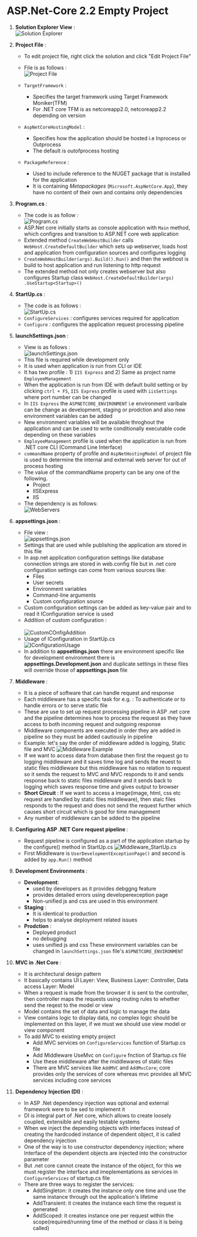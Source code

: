 # ASP.Net-Core 2.2 Empty Project

1. <b>Solution Explorer View</b> :</br>
    ![Solution Explorer](https://github.com/KarkiBindu/ASP.Net-Core/blob/main/SolutionExplorer.JPG)
    
2. <b> Project File </b> :
    - To edit project file, right click the solution and click "Edit Project File"
    - File is as follows :</br> 
    ![Project File](https://github.com/KarkiBindu/ASP.Net-Core/blob/main/ProjectFile.JPG)
    
    - `TargetFramework` : 
        - Specifies the target framework using Target Framework Moniker(TFM)
        - For .NET core TFM is as netcoreapp2.0, netcoreapp2.2 depending on version
        
    - `AspNetCoreHostingModel` :
        - Specifies how the application should be hosted i.e Inprocess or Outprocess
        - The default is outofprocess hosting 
        
    - `PackageReference` :
        - Used to include reference to the NUGET package that is installed for the application
        - It is containing <i> Metapackages </i> (`Microsoft.AspNetCore.App`), they have no content of their own and contains only dependencies

3. <b> Program.cs </b> :
    - The code is as follow :   
    ![Program.cs](https://github.com/KarkiBindu/ASP.Net-Core/blob/main/Program.JPG)
    - ASP.Net core initially starts as console application with `Main` method, which configres and transition to ASP.NET core web application
    - Extended method `CreateWebHostBuilder` calls `WebHost.CreateDefaultBuilder` which sets up webserver, loads host and application from configuration sources and configures logging
    - `CreateWebHostBuilder(args).Build().Run()` and then the webhost is build to host application and run listening to http request
    - The extended method not only creates webserver but also configures Startup class `WebHost.CreateDefaultBuilder(args)
                .UseStartup<Startup>()`
    
4. <b> StartUp.cs </b> : 
    - The code is as follows :   
    ![StartUp.cs](https://github.com/KarkiBindu/ASP.Net-Core/blob/main/StartUp.JPG)
    - `ConfigureServices` : configures services required for application
    - `Configure` : configures the application request processing pipeline
    
5. <b> launchSettings.json </b> :
    - View is as follows :</br>
    ![launchSettings.json](https://github.com/KarkiBindu/ASP.Net-Core/blob/main/launchSettings.JPG)
    - This file is required while development only
    - It is used when application is run from CLI or IDE
    - It has two profile : 1) `IIS Express` and 2) Same as project name `EmployeeManagement`
    - When the application is run from IDE with default build setting or by clicking `ctrl + F5`, `IIS Express` profile is used with `iisSettings` where port number can be changed
    - In `IIS Express` the `ASPNETCORE_ENVIRONMENT` i.e environment varibale can be change as development, staging or prodction and also new environment variables can be added
    - New environment variables will be available throghout the application and can be used to write conditionally executable code depending on these variables
    - `EmployeeManagement` profile is used when the application is run from .NET core CLI (Command Line Interface)
    - `commandName` property of profile and `AspNetHostingModel` of project file is used to determine the internal and external web server for out of process hosting
    - The value of the commandName property can be any one of the following. 
        - Project
        - IISExpress
        - IIS
    - The dependency is as follows:</br>
    ![WebServers](https://github.com/KarkiBindu/ASP.Net-Core/blob/main/WebServes.JPG)
    
6. <b>appsettings.json </b> :
    - File view :</br>
    ![appsettings.json](https://github.com/KarkiBindu/ASP.Net-Core/blob/main/appsettings.JPG)
    - Settings that are used while publishing the application are stored in this file
    - In asp.net application configuration settings like database connection strings are stored in web.config file but in .net core configuration settings can come from various sources like:
        - Files
        - User secrets
        - Environment variables
        - Command-line arguments
        - Custom configuration source
    - Custom configuration settings can be added as key-value pair and to read it IConfiguration service is used
    - Addition of custom configuration :</br>    
    ![CustomCOnfigAddition](https://github.com/KarkiBindu/ASP.Net-Core/blob/main/CustomConfig_appSetting.JPG)    
    - Usage of IConfiguration in StartUp.cs </br>
    ![IConfigurationUsage](https://github.com/KarkiBindu/ASP.Net-Core/blob/main/IConfigurationUse_StartUp.JPG)
    - In addition to <b>appsettings.json</b> there are environment specific like for development environment there is <b>appsettings.Development.json</b> and duplicate settings in these files will override those of <b>appsettings.json</b> file
    
7. <b> Middleware </b> :
    - It is a piece of software that can handle request and response
    - Each middleware has a specific task for e.g. : To authenticate or to handle errors or to serve static file
    - These are use to set up request processing pipeline in ASP .net core and the pipeline determines how to process the request as they have access to both incoming request and outgoing response
    - Middleware components are executed in order they are added in pipeline so they must be added cautiously in pipeline
    - Example: let's say the order of middleware added is logging, Static file and MVC
    ![Middleware Example](https://github.com/KarkiBindu/ASP.Net-Core/blob/main/Middleware_Example.JPG)
    - If we want to access data from database then first the request go to logging middleware and it saves time log and sends the reuest to static files middleware but  this middleware has no relation to request so it sends the request to MVC and MVC responds to it and sends response back to static files middleware and it sends back to logging which saves response time and gives output to browser
    - <b>Short Circuit</b> : If we want to access a image(image, html, css etc request are handled by static files middleware), then staic files responds to the request and does not send the request further which causes short circuit which is good for time management
    - Any number of middleware can be added to the pipeline
    
8. <b> Configuring ASP .NET Core request pipeline </b> :
    - Request pipeline is configured as a part of the application startup by the configure() method in StartUp.cs
    ![Middleware_StartUp.cs](https://github.com/KarkiBindu/ASP.Net-Core/blob/main/Middleware_StartUp.JPG)
    - First Middleware is `UserDevelopmentExceptionPage()` and second is added by `app.Run()` method

9. <b> Development Environments </b> :    
    - <b>Development</b>: 
      - used by developers as it provides debggng feature
      - provides detailed errors using developerexception page
      - Non-unified js and css are used in this environment
    - <b>Staging</b> :
      - It is identical to production
      - helps to analyse deployment related issues 
    - <b>Prodction</b> :
      - Deployed product
      - no debugging
      - uses unified js and css 
    These environment variables can be changed in `launchSettings.json` file's `ASPNETCORE_ENVIRONMENT`
    
10. <b> MVC in .Net Core </b> : 
     - It is architectural design pattern
     - It basically contains UI Layer: View, Business Layer: Controller, Data access Layer: Model
     - When a request is made from the browser it is sent to the controller, then controller maps the requests using routing rules to whether send the reqest to the model or view
     - Model contains the set of data and logic to manage the data
     - View contains logic to display data, no complex logic should be implemented on this layer, if we must we should use view model or view component
     - To add MVC to existing empty project 
       - Add MVC services on `ConfigureServices` function of Startup.cs file
       - Add Middleware UseMvc on `Configure` fnction of Startup.cs file
       - Use these middleware after the middlewares of static files
       - There are MVC services like `AddMVC` and `AddMvcCore`; core provides only the services of core whereas mvc provides all MVC services including core services

11. <b> Dependency Injection (DI)</b> :
     - In ASP .Net dependency injection was optional and external framework were to be sed to implement it
     - DI is integral part of .Net core, which allows to create loosely coupled, extensible and easily testable systems
     - When we inject the depending objects with interfaces instead of creating the hardcoded instance of dependent object, it is called dependency injection
     - One of the way is to use constructor dependency injection; where Interface of the dependent objects are injected into the constructor parameter
     - But .net core cannot create the instance of the object, for this we must register the interface and imeplementations as services in `ConfigureServices` of startup.cs file
     - There are three ways to register the services:
       - AddSingleton: it creates the instance only one time and use the same instance through out the application's lifetime
       - AddTransient: it creates the instance each time the request is generated
       - AddScoped: it creates instance one per request within the scope(required/running time of the method or class it is being called)   
    
    
    
    
    
    
    
    
    
    
    
    
    
    
    
    
    
    
    
    
    
    
    
    
    
    
    
        
      

    
 
